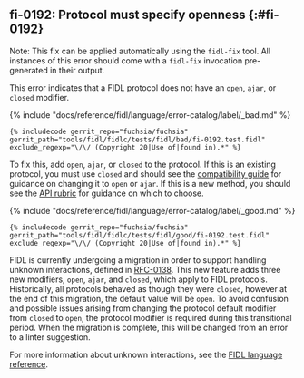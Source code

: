 ## fi-0192: Protocol must specify openness {:#fi-0192}

Note: This fix can be applied automatically using the `fidl-fix` tool. All
instances of this error should come with a `fidl-fix` invocation pre-generated
in their output.

This error indicates that a FIDL protocol does not have an `open`, `ajar`, or
`closed` modifier.

{% include "docs/reference/fidl/language/error-catalog/label/_bad.md" %}

```fidl
{% includecode gerrit_repo="fuchsia/fuchsia" gerrit_path="tools/fidl/fidlc/tests/fidl/bad/fi-0192.test.fidl" exclude_regexp="\/\/ (Copyright 20|Use of|found in).*" %}
```

To fix this, add `open`, `ajar`, or `closed` to the protocol. If this is an
existing protocol, you must use `closed` and should see the [compatibility
guide][0192-compatibility-guide] for guidance on changing it to `open` or
`ajar`. If this is a new method, you should see the [API
rubric][0192-api-rubric] for guidance on which to choose.

[0192-compatibility-guide]: /docs/development/languages/fidl/guides/compatibility/README.md#open-ajar-closed
[0192-api-rubric]: /docs/development/api/fidl.md#open-ajar-closed

{% include "docs/reference/fidl/language/error-catalog/label/_good.md" %}

```fidl
{% includecode gerrit_repo="fuchsia/fuchsia" gerrit_path="tools/fidl/fidlc/tests/fidl/good/fi-0192.test.fidl" exclude_regexp="\/\/ (Copyright 20|Use of|found in).*" %}
```

FIDL is currently undergoing a migration in order to support handling unknown
interactions, defined in [RFC-0138][0192-rfc-0138].  This new feature adds three
new modifiers, `open`, `ajar`, and `closed`, which apply to FIDL protocols.
Historically, all protocols behaved as though they were `closed`, however at the
end of this migration, the default value will be `open`. To avoid confusion and
possible issues arising from changing the protocol default modifier from
`closed` to `open`, the protocol modifier is required during this transitional
period. When the migration is complete, this will be changed from an error to a
linter suggestion.

[0192-rfc-0138]: /docs/contribute/governance/rfcs/0138_handling_unknown_interactions.md

For more information about unknown interactions, see the [FIDL language
reference][0192-reference].

[0192-reference]: /docs/reference/fidl/language/language.md#unknown-interactions
